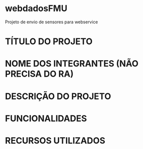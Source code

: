 # webdadosFMU
 Projeto de envio de sensores para webservice


# TÍTULO DO PROJETO
# NOME DOS INTEGRANTES (NÃO PRECISA DO RA)
# DESCRIÇÃO DO PROJETO
# FUNCIONALIDADES
# RECURSOS UTILIZADOS
